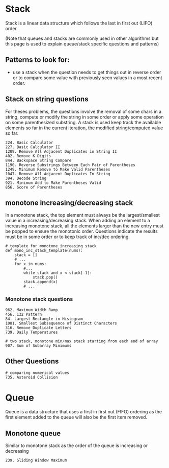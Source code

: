 # Stack
Stack is a linear data structure which follows the last in first out (LIFO) order.

(Note that queues and stacks are commonly used in other algorithms but 
this page is used to explain queue/stack specific questions and patterns)

## Patterns to look for:
- use a stack when the question needs to get things out in reverse order or
to compare some value with previously seen values in a most recent order.

## Stack on string questions
For theses problems, the questions involve the removal of some chars in a string, compute or modify
the string in some order or apply some operation on some parenthesized substring.
A stack is used keep track the available elements so far in the current iteration, the modified string/computed value so far.

```
224. Basic Calculator
227. Basic Calculator II
1209. Remove All Adjacent Duplicates in String II
402. Remove K Digits
844. Backspace String Compare
1190. Reverse Substrings Between Each Pair of Parentheses
1249. Minimum Remove to Make Valid Parentheses
1047. Remove All Adjacent Duplicates In String
394. Decode String
921. Minimum Add to Make Parentheses Valid
856. Score of Parentheses
```


## monotone increasing/decreasing stack
In a monotone stack, the top element must always be the largest/smallest value in a increasing/decreasing stack.
When adding an element to a increasing monotone stack, all the elements larger than the new entry must be popped
to ensure the monotonic order.
Questions indicate the results must be in some order or to keep track of inc/dec ordering.

```pydocstring
# template for monotone increasing stack
def mono_inc_stack_template(nums):
    stack = []
    # ...
    for x in nums:
        #...
        while stack and x < stack[-1]:
            stack.pop()
        stack.append(x)
        # ...
```

### Monotone stack questions
```
962. Maximum Width Ramp
456. 132 Pattern
84. Largest Rectangle in Histogram
1081. Smallest Subsequence of Distinct Characters
316. Remove Duplicate Letters
739. Daily Temperatures

# two stack, monotone min/max stack starting from each end of array
907. Sum of Subarray Minimums
```

## Other Questions
```
# comparing numerical values
735. Asteroid Collision
```

# Queue
Queue is a data structure that uses a first in first out (FIFO) ordering as the first
element added to the queue will also be the first item removed.

## Monotone queue
Similar to monotone stack as the order of the queue is increasing or decreasing

```
239. Sliding Window Maximum
```
